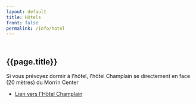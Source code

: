 ```yaml
---
layout: default
title: Hôtels
front: false
permalink: /info/hotel
---
```


## <i class="fa fa-bed title-icon"></i> <br> {{page.title}}

Si vous prévoyez dormir à l'hôtel, l'hôtel Champlain se directement en face (20 mètres) du Morrin Center

- [Lien vers l'Hôtel Champlain](https://hotelchamplain.hotelsduvieuxquebec.com/fr)


